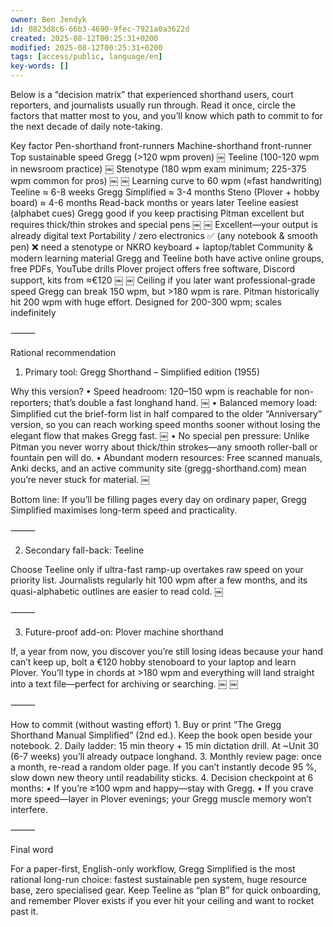 ```yaml
---
owner: Ben Jendyk
id: 0823d8c6-66b3-4690-9fec-7921a0a3622d
created: 2025-08-12T00:25:31+0200
modified: 2025-08-12T00:25:31+0200
tags: [access/public, language/en]
key-words: []
---
```


Below is a “decision matrix” that experienced shorthand users, court reporters, and journalists usually run through.  Read it once, circle the factors that matter most to you, and you’ll know which path to commit to for the next decade of daily note-taking.

Key factor	Pen-shorthand front-runners	Machine-shorthand front-runner
Top sustainable speed	Gregg (>120 wpm proven)  ￼  Teeline (100-120 wpm in newsroom practice)  ￼	Stenotype (180 wpm exam minimum; 225-375 wpm common for pros)  ￼ ￼
Learning curve to 60 wpm (≈fast handwriting)	Teeline ≈ 6-8 weeks  Gregg Simplified ≈ 3-4 months	Steno (Plover + hobby board) ≈ 4-6 months
Read-back months or years later	Teeline easiest (alphabet cues)  Gregg good if you keep practising  Pitman excellent but requires thick/thin strokes and special pens  ￼ ￼	Excellent—your output is already digital text
Portability / zero electronics	✅ (any notebook & smooth pen)	❌ need a stenotype or NKRO keyboard + laptop/tablet
Community & modern learning material	Gregg and Teeline both have active online groups, free PDFs, YouTube drills	Plover project offers free software, Discord support, kits from ≈€120  ￼ ￼
Ceiling if you later want professional-grade speed	Gregg can break 150 wpm, but >180 wpm is rare. Pitman historically hit 200 wpm with huge effort.	Designed for 200-300 wpm; scales indefinitely


⸻

Rational recommendation

1. Primary tool: Gregg Shorthand – Simplified edition (1955)

Why this version?
	•	Speed headroom: 120–150 wpm is reachable for non-reporters; that’s double a fast longhand hand.  ￼
	•	Balanced memory load: Simplified cut the brief-form list in half compared to the older “Anniversary” version, so you can reach working speed months sooner without losing the elegant flow that makes Gregg fast.  ￼
	•	No special pen pressure: Unlike Pitman you never worry about thick/thin strokes—any smooth roller-ball or fountain pen will do.
	•	Abundant modern resources: Free scanned manuals, Anki decks, and an active community site (gregg-shorthand.com) mean you’re never stuck for material.  ￼

Bottom line: If you’ll be filling pages every day on ordinary paper, Gregg Simplified maximises long-term speed and practicality.

⸻

2. Secondary fall-back: Teeline

Choose Teeline only if ultra-fast ramp-up overtakes raw speed on your priority list. Journalists regularly hit 100 wpm after a few months, and its quasi-alphabetic outlines are easier to read cold.  ￼

⸻

3. Future-proof add-on: Plover machine shorthand

If, a year from now, you discover you’re still losing ideas because your hand can’t keep up, bolt a €120 hobby stenoboard to your laptop and learn Plover. You’ll type in chords at >180 wpm and everything will land straight into a text file—perfect for archiving or searching.  ￼ ￼

⸻

How to commit (without wasting effort)
	1.	Buy or print “The Gregg Shorthand Manual Simplified” (2nd ed.). Keep the book open beside your notebook.
	2.	Daily ladder: 15 min theory + 15 min dictation drill. At ~Unit 30 (6-7 weeks) you’ll already outpace longhand.
	3.	Monthly review page: once a month, re-read a random older page. If you can’t instantly decode 95 %, slow down new theory until readability sticks.
	4.	Decision checkpoint at 6 months:
	•	If you’re ≥100 wpm and happy—stay with Gregg.
	•	If you crave more speed—layer in Plover evenings; your Gregg muscle memory won’t interfere.

⸻

Final word

For a paper-first, English-only workflow, Gregg Simplified is the most rational long-run choice: fastest sustainable pen system, huge resource base, zero specialised gear.  Keep Teeline as “plan B” for quick onboarding, and remember Plover exists if you ever hit your ceiling and want to rocket past it.